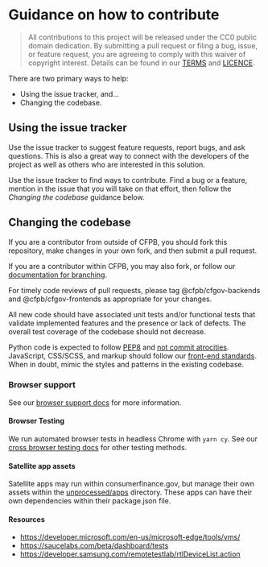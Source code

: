 # Guidance on how to contribute

> All contributions to this project will be released under the CC0 public domain
> dedication. By submitting a pull request or filing a bug, issue, or
> feature request, you are agreeing to comply with this waiver of copyright interest.
> Details can be found in our [TERMS](TERMS.md) and [LICENCE](LICENSE).

There are two primary ways to help:

- Using the issue tracker, and…
- Changing the codebase.

## Using the issue tracker

Use the issue tracker to suggest feature requests, report bugs, and ask questions.
This is also a great way to connect with the developers of the project as well
as others who are interested in this solution.

Use the issue tracker to find ways to contribute.
Find a bug or a feature, mention in the issue that you will take on that effort,
then follow the _Changing the codebase_ guidance below.

## Changing the codebase

If you are a contributor from outside of CFPB, you should fork this repository,
make changes in your own fork, and then submit a pull request.

If you are a contributor within CFPB, you may also fork, or follow our
[documentation for branching](https://cfpb.github.io/consumerfinance.gov/branching-merging/).

For timely code reviews of pull requests, please tag @cfpb/cfgov-backends and
@cfpb/cfgov-frontends as appropriate for your changes.

All new code should have associated unit tests and/or functional tests that
validate implemented features and the presence or lack of defects.
The overall test coverage of the codebase should not decrease.

Python code is expected to follow
[PEP8](https://www.python.org/dev/peps/pep-0008/) and
[not commit atrocities](https://www.youtube.com/watch?v=wf-BqAjZb8M).
JavaScript, CSS/SCSS, and markup should follow our
[front-end standards](https://github.com/cfpb/development).
When in doubt, mimic the styles and patterns in the existing codebase.

### Browser support

See our
[browser support docs](https://cfpb.github.io/consumerfinance.gov/browser-support)
for more information.

#### Browser Testing

We run automated browser tests in headless Chrome with `yarn cy`.
See our [cross browser testing docs](https://cfpb.github.io/consumerfinance.gov/other-front-end-testing/#cross-browser-testing) for other testing methods.

#### Satellite app assets

Satellite apps may run within consumerfinance.gov, but manage their own assets
within the
[unprocessed/apps](https://github.com/cfpb/consumerfinance.gov/tree/main/cfgov/unprocessed/apps)
directory. These apps can have their own dependencies within their package.json file.

#### Resources

- https://developer.microsoft.com/en-us/microsoft-edge/tools/vms/
- https://saucelabs.com/beta/dashboard/tests
- https://developer.samsung.com/remotetestlab/rtlDeviceList.action
